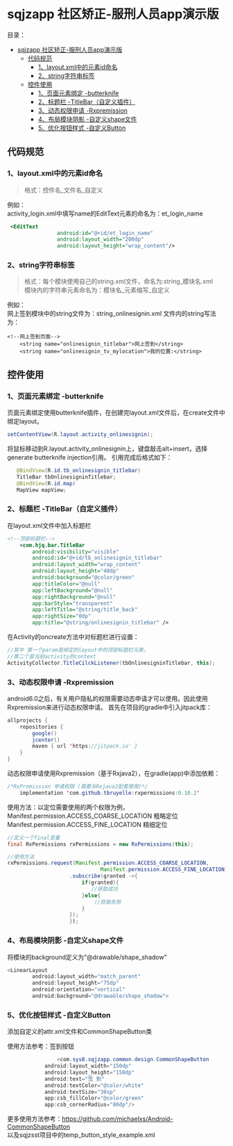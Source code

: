 # sqjzapp  社区矫正-服刑人员app演示版
目录：
- [sqjzapp  社区矫正-服刑人员app演示版](#sqjzapp-%e7%a4%be%e5%8c%ba%e7%9f%ab%e6%ad%a3-%e6%9c%8d%e5%88%91%e4%ba%ba%e5%91%98app%e6%bc%94%e7%a4%ba%e7%89%88)
  - [代码规范](#%e4%bb%a3%e7%a0%81%e8%a7%84%e8%8c%83)
    - [1、layout.xml中的元素id命名](#1layoutxml%e4%b8%ad%e7%9a%84%e5%85%83%e7%b4%a0id%e5%91%bd%e5%90%8d)
    - [2、string字符串标签](#2string%e5%ad%97%e7%ac%a6%e4%b8%b2%e6%a0%87%e7%ad%be)
  - [控件使用](#%e6%8e%a7%e4%bb%b6%e4%bd%bf%e7%94%a8)
    - [1、页面元素绑定 -butterknife](#1%e9%a1%b5%e9%9d%a2%e5%85%83%e7%b4%a0%e7%bb%91%e5%ae%9a--butterknife)
    - [2、标题栏 -TitleBar（自定义插件）](#2%e6%a0%87%e9%a2%98%e6%a0%8f--titlebar%e8%87%aa%e5%ae%9a%e4%b9%89%e6%8f%92%e4%bb%b6)
    - [3、动态权限申请 -Rxpremission](#3%e5%8a%a8%e6%80%81%e6%9d%83%e9%99%90%e7%94%b3%e8%af%b7--rxpremission)
    - [4、布局模块阴影 -自定义shape文件](#4%e5%b8%83%e5%b1%80%e6%a8%a1%e5%9d%97%e9%98%b4%e5%bd%b1--%e8%87%aa%e5%ae%9a%e4%b9%89shape%e6%96%87%e4%bb%b6)
    - [5、优化按钮样式 -自定义Button](#5%e4%bc%98%e5%8c%96%e6%8c%89%e9%92%ae%e6%a0%b7%e5%bc%8f--%e8%87%aa%e5%ae%9a%e4%b9%89button)

##   代码规范
### 1、layout.xml中的元素id命名
>格式：控件名_文件名_自定义


例如：<br>
activity_login.xml中填写name的EditText元素的命名为：et_login_name

``` xml
 <EditText
                android:id="@+id/et_login_name"
                android:layout_width="200dp"
                android:layout_height="wrap_content"/>
```
### 2、string字符串标签
>格式：每个模块使用自己的string.xml文件，命名为:string_模块名.xml<br>
模块内的字符串元素命名为：模块名_元素缩写_自定义 

例如：<br>
网上签到模块中的string文件为：string_onlinesignin.xml
文件内的string写法为：
```
<!--网上签到页面-->
    <string name="onlinesignin_titlebar">网上签到</string>
    <string name="onlinesignin_tv_mylocation">我的位置:</string>
```

## 控件使用

### 1、页面元素绑定 -butterknife
 页面元素绑定使用butterknife插件，在创建完layout.xml文件后，在create文件中绑定layout。
 ```java
 setContentView(R.layout.activity_onlinesignin);
 ```
 将鼠标移动到R.layout.activity_onlinesignin上，键盘敲击alt+insert，选择generate butterknife injection引用。
 引用完成后格式如下：
 ```java
    @BindView(R.id.tb_onlinesignin_titlebar)
    TitleBar tbOnlinesigninTitlebar;
    @BindView(R.id.map)
    MapView mapView;
 ```
### 2、标题栏 -TitleBar（自定义插件）
在layout.xml文件中加入标题栏
```xml
<!--顶部标题栏-->
    <com.hjq.bar.TitleBar
        android:visibility="visible"
        android:id="@+id/tb_onlinesignin_titlebar"
        android:layout_width="wrap_content"
        android:layout_height="40dp"
        android:background="@color/green"
        app:titleColor="@null"
        app:leftBackground="@null"
        app:rightBackground="@null"
        app:barStyle="transparent"
        app:leftTitle="@string/title_back"
        app:rightSize="0dp"
        app:title="@string/onlinesignin_titlebar" />
```
在Activity的oncreate方法中对标题栏进行设置：
```java
//其中 第一个param是绑定的layout中的顶部标题栏元素，
//第二个是当前activity的context
ActivityCollector.TitleCilckListener(tbOnlinesigninTitlebar, this);
```

### 3、动态权限申请 -Rxpremission
android6.0之后，有关用户隐私的权限需要动态申请才可以使用。因此使用Rxpremission来进行动态权限申请。
首先在项目的gradle中引入jitpack库：
```java
allprojects {
    repositories {
        google()
        jcenter()
        maven { url 'https://jitpack.io' }
    }
}
```
动态权限申请使用Rxpremission（基于Rxjava2），在gradle(app)中添加依赖：
```java
/*RxPremission 申请权限 (需要与Rxjava2配套使用)*/
    implementation 'com.github.tbruyelle:rxpermissions:0.10.2'
```
使用方法：以定位需要使用的两个权限为例，<br>
Manifest.permission.ACCESS_COARSE_LOCATION  粗略定位
Manifest.permission.ACCESS_FINE_LOCATION 精细定位
```java
//定义一个final变量
final RxPermissions rxPermissions = new RxPermissions(this);
```
```java
//使用方法
rxPermissions.request(Manifest.permission.ACCESS_COARSE_LOCATION,
                              Manifest.permission.ACCESS_FINE_LOCATION)
                    .subscribe(granted ->{
                        if(granted){
                           //获取成功
                        }else{
                            //获取失败
                        }
                    });
                    });
```
### 4、布局模块阴影 -自定义shape文件

将模块的background定义为"@drawable/shape_shadow"
```java
<LinearLayout
        android:layout_width="match_parent"
        android:layout_height="75dp"
        android:orientation="vertical"
        android:background="@drawable/shape_shadow">
```

### 5、优化按钮样式 -自定义Button
添加自定义的attr.xml文件和CommonShapeButton类

使用方法参考：签到按钮
```java
                <com.sys8.sqjzapp.common.design.CommonShapeButton
            android:layout_width="150dp"
            android:layout_height="150dp"
            android:text="签 到"
            android:textColor="@color/white"
            android:textSize="30sp"
            app:csb_fillColor="@color/green"
            app:csb_cornerRadius="80dp"/>
```
更多使用方法参考：https://github.com/michaelxs/Android-CommonShapeButton<br>
以及sqjzsst项目中的temp_button_style_example.xml
